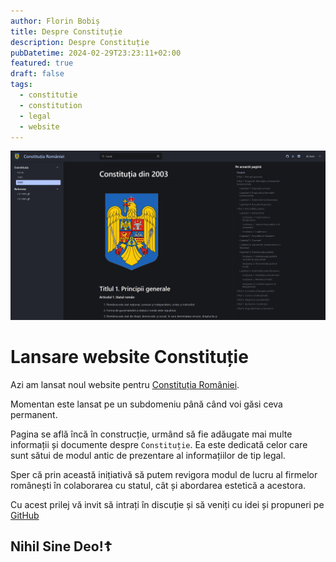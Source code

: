 ```yaml
---
author: Florin Bobiș
title: Despre Constituție
description: Despre Constituție
pubDatetime: 2024-02-29T23:23:11+02:00
featured: true
draft: false
tags:
  - constitutie
  - constitution
  - legal
  - website
---
```


![Constitutia](../../assets/images/2024-02-29/constitution.png)

# Lansare website Constituție

Azi am lansat noul website pentru [Constituția României](https://constitutia.florin.page).

Momentan este lansat pe un subdomeniu până când voi găsi ceva permanent.

Pagina se află încă în construcție, urmând să fie adăugate mai multe informații și documente despre `Constituție`. Ea este dedicată celor care sunt sătui de modul antic de prezentare al informațiilor de tip legal.

Sper că prin această inițiativă să putem revigora modul de lucru al firmelor românești în colaborarea cu statul, cât și abordarea estetică a acestora.

Cu acest prilej vă invit să intrați în discuție și să veniți cu idei și propuneri pe [GitHub](https://github.com/twentytwokhz/constitutie)

## Nihil Sine Deo!☦️
